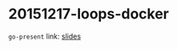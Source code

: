 20151217-loops-docker
=====================

`go-present` link: [slides](http://talks.godoc.org/github.com/sbinet/talks/2015/20151217-loops-docker/talk.slide)
